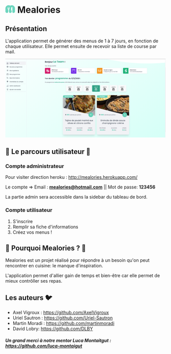 # ![Mealories logo](./public/logo.png) Mealories 

## Présentation

L'application permet de générer des menus de 1 à 7 jours, en fonction de chaque utilisateur. Elle permet ensuite de recevoir sa liste de course par mail.

![Mealories screenshot](./public/README-Screenshot.png)

## 🍪 Le parcours utilisateur 🍪

### Compte administrateur

Pour visiter direction heroku : http://mealories.herokuapp.com/

Le compte => Email : **mealories@hotmail.com** || Mot de passe: **123456**

La partie admin sera accessible dans la sidebar du tableau de bord.

### Compte utilisateur

1. S'inscrire
2. Remplir sa fiche d'informations
3. Créez vos menus !

## 🍗 Pourquoi Mealories ? 🍗

Mealories est un projet réalisé pour répondre à un besoin qu'on peut rencontrer en cuisine: le manque d'inspiration.

L'application permet d'allier gain de temps et bien-être car elle permet de mieux contrôller ses repas.

## Les auteurs 🐦

* Axel Vigroux : https://github.com/AxelVigroux
* Uriel Sautron : https://github.com/Uriel-Sautron
* Martin Moradi : https://github.com/martinmoradi
* David Lobry: https://github.com/DLBY

##### Un grand merci à notre mentor Luca Montaitgut : https://github.com/luca-montaigut
